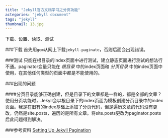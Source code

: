 ```yaml
---
title: "Jekyll官方文档学习之分页功能"
actegories: "jekyll document"
tags: "jekyll"
thumbnail: 13.jpg
---
```

下载、设置、读取、测试<!--more-->

###下载
首先用`gem`从网上下载`jekyll-paginate`，否则后面会出现错误。

###测试
只能在根目录的index页面中进行测试，建立静态页面进行测试的想法行不通。paginator变量只能在 *根目录* 中的index页面和 *分页目录* 中的index页面中使用，在其他任何类型的页面中都是不能使用的。

###出现的问题

####分页目录能够正确创建，但是目录下的文章都是一样的，都是全部的文章？
使用分页功能时，Jekyll会以根目录下的index页面为模板创建分页目录中的index页面。我是在旧有的index基础上添加了分页代码，但是遍历文章的代码没有更改，仍然是site.posts，遍历的是所有文章。将site.posts更改为paginator.posts后此问题得到解决。

###参考资料
[Setting Up Jekyll Pagination](http://www.ericlagergren.com/blog/jekyll-pagination/)